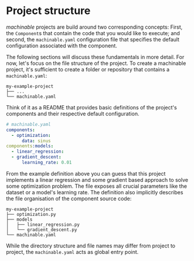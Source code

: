 # Project structure

*machinable* projects are build around two corresponding concepts: First, the `Component`s that contain the code that you would like to execute; and second, the `machinable.yaml` configuration file that specifies the default configuration associated with the component.

The following sections will discuss these fundamentals in more detail. For now, let's focus on the file structure of the project. To create a machinable project, it's sufficient to create a folder or repository that contains a `machinable.yaml`:

    my-example-project
    ├── ...
    └── machinable.yaml

Think of it as a README that provides basic definitions of the project's
components and their respective default configuration.

```yaml
# machinable.yaml
components:
  - optimization:
      data: sinus
components:models:
  - linear_regression:
  - gradient_descent:
      learning_rate: 0.01
```

From the example definition above you can guess that this project implements a linear regression and some gradient based approach to solve some optimization problem. The file exposes all crucial parameters like the dataset or a model's learning rate. The definition also implicitly describes the file organisation of the component source code:


    my-example-project
    ├── optimization.py
    ├── models
    │   ├── linear_regression.py
    │   └── gradient_descent.py
    └── machinable.yaml

While the directory structure and file names may differ from project to project, the `machinable.yaml` acts as global entry point.


